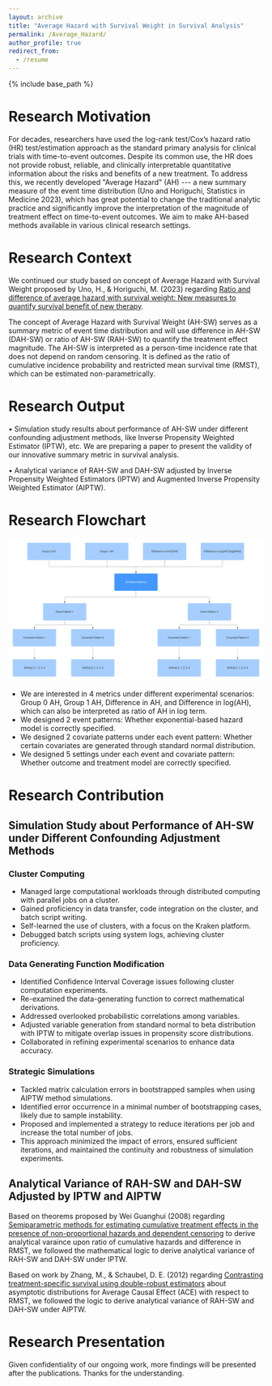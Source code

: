 ```yaml
---
layout: archive
title: "Average Hazard with Survival Weight in Survival Analysis"
permalink: /Average_Hazard/
author_profile: true
redirect_from:
  - /resume
---
```


{% include base_path %}
# Research Motivation

For decades, researchers have used the log-rank test/Cox’s hazard ratio (HR) test/estimation approach as the standard primary analysis for clinical trials with time-to-event outcomes. Despite its common use, the HR does not provide robust, reliable, and clinically interpretable quantitative information about the risks and benefits of a new treatment. To address this, we recently developed "Average Hazard" (AH) --- a new summary measure of the event time distribution (Uno and Horiguchi, Statistics in Medicine 2023), which has great potential to change the traditional analytic practice and significantly improve the interpretation of the magnitude of treatment effect on time-to-event outcomes. We aim to make AH-based methods available in various clinical research settings. 

# Research Context

We continued our study based on concept of Average Hazard with Survival Weight proposed by Uno, H., & Horiguchi, M. (2023) regarding [Ratio and difference of average hazard with survival weight: New measures to quantify survival benefit of new therapy](https://doi.org/10.1002/sim.9651).

The concept of Average Hazard with Survival Weight (AH-SW) serves as a summary metric of event time distribution and will use difference in AH-SW (DAH-SW) or ratio of AH-SW (RAH-SW) to quantify the treatment effect magnitude. The AH-SW is interpreted as a person-time incidence rate that does not depend on random censoring. It is defined as the ratio of cumulative incidence probability and restricted mean survival time (RMST), which can be estimated non-parametrically. 


# Research Output

•	Simulation study results about performance of AH-SW under different confounding adjustment methods, like Inverse Propensity Weighted Estimator
(IPTW), etc. We are preparing a paper to present the validity of our innovative summary metric in survival analysis.  

• Analytical variance of RAH-SW and DAH-SW adjusted by Inverse Propensity Weighted Estimators (IPTW) and Augmented Inverse Propensity Weighted Estimator (AIPTW). 

# Research Flowchart

![Flowchart](/images/AH_Flowchart_2.png)

* We are interested in 4 metrics under different experimental scenarios: Group 0 AH, Group 1 AH, Difference in AH, and Difference in log(AH), which can also be interpreted as ratio of AH in log term.
* We designed 2 event patterns: Whether exponential-based hazard model is correctly specified.
* We designed 2 covariate patterns under each event pattern: Whether certain covariates are generated through standard normal distribution.
* We designed 5 settings under each event and covariate pattern: Whether outcome and treatment model are correctly specified. 

# Research Contribution

## Simulation Study about Performance of AH-SW under Different Confounding Adjustment Methods

### Cluster Computing

* Managed large computational workloads through distributed computing with parallel jobs on a cluster.
* Gained proficiency in data transfer, code integration on the cluster, and batch script writing.
* Self-learned the use of clusters, with a focus on the Kraken platform.
* Debugged batch scripts using system logs, achieving cluster proficiency.

### Data Generating Function Modification

* Identified Confidence Interval Coverage issues following cluster computation experiments.
* Re-examined the data-generating function to correct mathematical derivations.
* Addressed overlooked probabilistic correlations among variables.
* Adjusted variable generation from standard normal to beta distribution with IPTW to mitigate overlap issues in propensity score distributions.
* Collaborated in refining experimental scenarios to enhance data accuracy.

### Strategic Simulations

* Tackled matrix calculation errors in bootstrapped samples when using AIPTW method simulations.
* Identified error occurrence in a minimal number of bootstrapping cases, likely due to sample instability.
* Proposed and implemented a strategy to reduce iterations per job and increase the total number of jobs.
* This approach minimized the impact of errors, ensured sufficient iterations, and maintained the continuity and robustness of simulation experiments.

## Analytical Variance of RAH-SW and DAH-SW Adjusted by IPTW and AIPTW

Based on theorems proposed by Wei Guanghui (2008) regarding [Semiparametric methods for estimating cumulative treatment effects in the presence of non-proportional hazards and dependent censoring](https://www.semanticscholar.org/paper/Semiparametric-methods-for-estimating-cumulative-in-Wei/14e91a87507e83d47f33cd38ea518d7c63137b26) to derive analytical varaince upon ratio of cumulative hazards and difference in RMST, we followed the mathematical logic to derive analytical variance of RAH-SW and DAH-SW under IPTW. 

Based on work by Zhang, M., & Schaubel, D. E. (2012) regarding [Contrasting treatment-specific survival using double-robust estimators](https://doi.org/10.1002/sim.5511) about asymptotic distributions for Average Causal Effect (ACE) with respect to RMST, we followed the logic to derive analytical variance of RAH-SW and DAH-SW under AIPTW. 

# Research Presentation

Given confidentiality of our ongoing work, more findings will be presented after the publications. Thanks for the understanding.  
